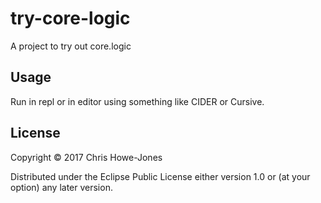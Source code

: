 # try-core-logic

A project to try out core.logic

## Usage

Run in repl or in editor using something like CIDER or Cursive.

## License

Copyright © 2017 Chris Howe-Jones

Distributed under the Eclipse Public License either version 1.0 or (at
your option) any later version.
